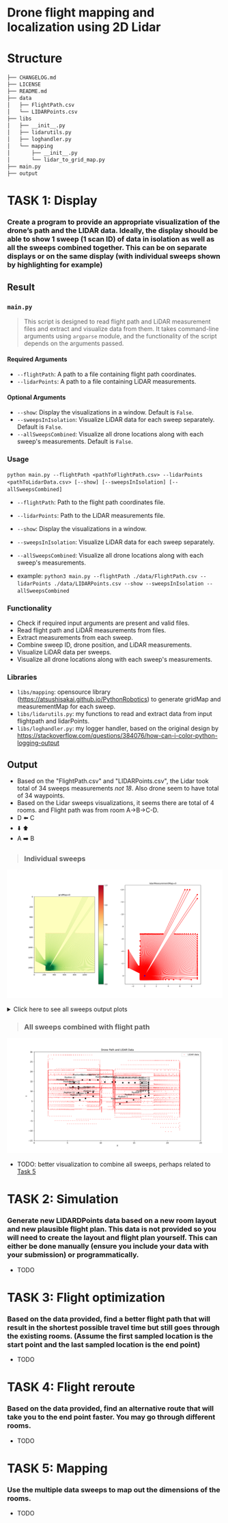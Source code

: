 # Drone flight mapping and localization using 2D Lidar

# Structure
```.
├── CHANGELOG.md
├── LICENSE
├── README.md
├── data
│   ├── FlightPath.csv
│   └── LIDARPoints.csv
├── libs
│   ├── __init__.py
│   ├── lidarutils.py
│   ├── loghandler.py
│   └── mapping
│       ├── __init__.py
│       └── lidar_to_grid_map.py
├── main.py
├── output
```
# TASK 1: Display
### Create a program to provide an appropriate visualization of the drone’s path and the LIDAR data. Ideally, the display should be able to show 1 sweep (1 scan ID) of data in isolation as well as all the sweeps combined together. This can be on separate displays or on the same display (with individual sweeps shown by highlighting for example)

## Result
### `main.py`
> This script is designed to read flight path and LiDAR measurement files and extract and visualize data from them. It takes command-line arguments using `argparse` module, and the functionality of the script depends on the arguments passed.

#### Required Arguments
- `--flightPath`: A path to a file containing flight path coordinates.
- `--lidarPoints`: A path to a file containing LiDAR measurements.

#### Optional Arguments
- `--show`: Display the visualizations in a window. Default is `False`.
- `--sweepsInIsolation`: Visualize LiDAR data for each sweep separately. Default is `False`.
- `--allSweepsCombined`: Visualize all drone locations along with each sweep's measurements. Default is `False`.

### Usage
`python main.py --flightPath <pathToFlightPath.csv> --lidarPoints <pathToLidarData.csv> [--show] [--sweepsInIsolation] [--allSweepsCombined]`

- `--flightPath`: Path to the flight path coordinates file.
- `--lidarPoints`: Path to the LiDAR measurements file.
- `--show`: Display the visualizations in a window.
- `--sweepsInIsolation`: Visualize LiDAR data for each sweep separately.
- `--allSweepsCombined`: Visualize all drone locations along with each sweep's measurements.

- example: `python3 main.py --flightPath ./data/FlightPath.csv --lidarPoints ./data/LIDARPoints.csv --show --sweepsInIsolation --allSweepsCombined`

### Functionality
- Check if required input arguments are present and valid files.
- Read flight path and LiDAR measurements from files.
- Extract measurements from each sweep.
- Combine sweep ID, drone position, and LiDAR measurements.
- Visualize LiDAR data per sweeps.
- Visualize all drone locations along with each sweep's measurements.

### Libraries
- `libs/mapping`: opensource library (https://atsushisakai.github.io/PythonRobotics) to generate gridMap and measurementMap for each sweep.
- `libs/lidarutils.py`: my functions to read and extract data from input flightpath and lidarPoints.
- `libs/loghandler.py`: my logger handler, based on the original design by https://stackoverflow.com/questions/384076/how-can-i-color-python-logging-output

## Output
 - Based on the "FlightPath.csv" and "LIDARPoints.csv", the Lidar took total of 34 sweeps measurements *not 18*. Also drone seem to have total of 34 waypoints.
 - Based on the Lidar sweeps visualizations, it seems there are total of 4 rooms. and Flight path was from room A->B->C-D.
- D :arrow_left: C
- :arrow_down: :arrow_up:
- A :arrow_right:  B

> ### Individual sweeps
![sweepID_0](output/sweepID_0.png)
<details>
  <summary>Click here to see all sweeps output plots</summary>

   ![sweepID_1](output/sweepID_1.png)

   ![sweepID_2](output/sweepID_2.png)

   ![sweepID_3](output/sweepID_3.png)

   ![sweepID_4](output/sweepID_4.png)

   ![sweepID_5](output/sweepID_5.png)

   ![sweepID_6](output/sweepID_6.png)

   ![sweepID_7](output/sweepID_7.png)

   ![sweepID_8](output/sweepID_8.png)

   ![sweepID_9](output/sweepID_9.png)

   ![sweepID_10](output/sweepID_10.png)

   ![sweepID_11](output/sweepID_11.png)

   ![sweepID_12](output/sweepID_12.png)

   ![sweepID_13](output/sweepID_13.png)

   ![sweepID_14](output/sweepID_14.png)

   ![sweepID_15](output/sweepID_15.png)

   ![sweepID_16](output/sweepID_16.png)

   ![sweepID_17](output/sweepID_17.png)

   ![sweepID_18](output/sweepID_18.png)

   ![sweepID_19](output/sweepID_19.png)

   ![sweepID_20](output/sweepID_20.png)

   ![sweepID_21](output/sweepID_21.png)

   ![sweepID_22](output/sweepID_22.png)

   ![sweepID_23](output/sweepID_23.png)

   ![sweepID_24](output/sweepID_24.png)

   ![sweepID_25](output/sweepID_25.png)

   ![sweepID_26](output/sweepID_26.png)

   ![sweepID_27](output/sweepID_27.png)

   ![sweepID_28](output/sweepID_28.png)

   ![sweepID_29](output/sweepID_29.png)

   ![sweepID_30](output/sweepID_30.png)

   ![sweepID_31](output/sweepID_31.png)

   ![sweepID_32](output/sweepID_32.png)

   ![sweepID_33](output/sweepID_33.png)

</details>


> ### All sweeps combined with flight path
![flightPathWombinedScans](output/dronePathAndScans.png)
- TODO: better visualization to combine all sweeps, perhaps related to [Task 5](#task-5-mapping)

# TASK 2: Simulation
### Generate new LIDARDPoints data based on a new room layout and new plausible flight plan. This data is not provided so you will need to create the layout and flight plan yourself. This can either be done manually (ensure you include your data with your submission) or programmatically.
- TODO

# TASK 3: Flight optimization
### Based on the data provided, find a better flight path that will result in the shortest possible travel time but still goes through the existing rooms. (Assume the first sampled location is the start point and the last sampled location is the end point)
- TODO

# TASK 4: Flight reroute
### Based on the data provided, find an alternative route that will take you to the end point faster. You may go through different rooms.
- TODO

# TASK 5: Mapping
### Use the multiple data sweeps to map out the dimensions of the rooms.
- TODO

